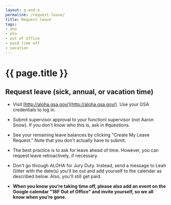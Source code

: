 ```yaml
---
layout: q-and-a
permalink: /request-leave/
title: Request leave
tags:
- ooo
- pto
- out of office
- paid time off
- vacation
---
```


# {{ page.title }}

## Request leave (sick, annual, or vacation time)

* Visit [http://aloha.gsa.gov/](http://aloha.gsa.gov/). Use your GSA credentials to log in.

* Submit supervisor approval to your functionl supervisor (not Aaron Snow).  If you don't know who this is, ask in #questions.

* See your remaining leave balances by clicking "Create My Leave Request." Note that you don't actually have to submit.

* The best practice is to ask for leave ahead of time. However, you can request leave retroactively, if necessary.

* Don't go through ALOHA for Jury Duty. Instead, send a message to Leah Gitter with the date(s) you'll be out and add yourself to the calendar as described below. Also, you'll still get paid. 

* **When you know you’re taking time off, please also add an event on the Google calendar "18F Out of Office" and invite yourself, so we all know when you’re gone.**
